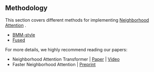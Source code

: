 ## Methodology

This section covers different methods for implementing 
[Neighborhood Attention](https://openaccess.thecvf.com/content/CVPR2023/html/Hassani_Neighborhood_Attention_Transformer_CVPR_2023_paper.html)
.

* [BMM-style](bmm.md)
* [Fused](fused.md)

For more details, we highly recommend reading our papers:

* Neighborhood Attention Transformer | [Paper](https://arxiv.org/abs/2204.07143) | [Video](https://www.youtube.com/watch?v=Ya4BfioxIHA)
* Faster Neighborhood Attention | [Preprint](https://arxiv.org/abs/2403.04690)
